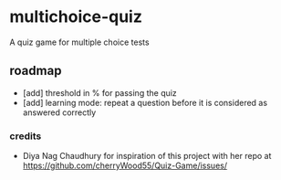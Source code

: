 # multichoice-quiz
A quiz game for multiple choice tests

## roadmap

- [add] threshold in % for passing the quiz
- [add] learning mode: repeat a question before it is considered as answered correctly



### credits

- Diya Nag Chaudhury for inspiration of this project with her repo at https://github.com/cherryWood55/Quiz-Game/issues/